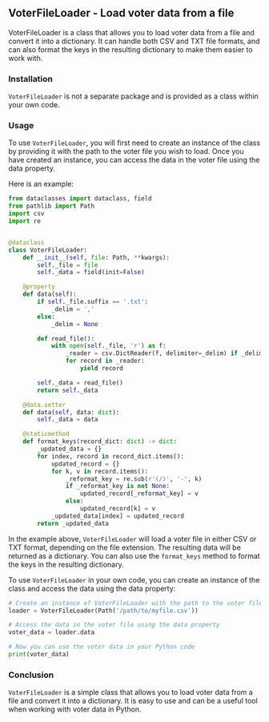 ## VoterFileLoader - Load voter data from a file

VoterFileLoader is a class that allows you to load voter data from a file and convert it into a dictionary. It can handle both CSV and TXT file formats, and can also format the keys in the resulting dictionary to make them easier to work with.

### Installation
`VoterFileLoader` is not a separate package and is provided as a class within your own code.

### Usage
To use `VoterFileLoader`, you will first need to create an instance of the class by providing it with the path to the voter file you wish to load. Once you have created an instance, you can access the data in the voter file using the data property.

Here is an example:

``` py title="csv_loader.py"
from dataclasses import dataclass, field
from pathlib import Path
import csv
import re


@dataclass
class VoterFileLoader:
    def __init__(self, file: Path, **kwargs):
        self._file = file
        self._data = field(init=False)

    @property
    def data(self):
        if self._file.suffix == '.txt':
            _delim = ','
        else:
            _delim = None

        def read_file():
            with open(self._file, 'r') as f:
                _reader = csv.DictReader(f, delimiter=_delim) if _delim else csv.DictReader(f)
                for record in _reader:
                    yield record

        self._data = read_file()
        return self._data

    @data.setter
    def data(self, data: dict):
        self._data = data

    @staticmethod
    def format_keys(record_dict: dict) -> dict:
        _updated_data = {}
        for index, record in record_dict.items():
            updated_record = {}
            for k, v in record.items():
                _reformat_key = re.sub(r'(/)', '-', k)
                if _reformat_key is not None:
                    updated_record[_reformat_key] = v
                else:
                    updated_record[k] = v
            _updated_data[index] = updated_record
        return _updated_data
```

In the example above, `VoterFileLoader` will load a voter file in either CSV or TXT format, depending on the file extension. The resulting data will be returned as a dictionary. You can also use the `format_keys` method to format the keys in the resulting dictionary.

To use `VoterFileLoader` in your own code, you can create an instance of the class and access the data using the data property:

``` py 
# Create an instance of VoterFileLoader with the path to the voter file
loader = VoterFileLoader(Path('/path/to/myfile.csv'))

# Access the data in the voter file using the data property
voter_data = loader.data

# Now you can use the voter data in your Python code
print(voter_data)
```


### Conclusion
`VoterFileLoader` is a simple class that allows you to load voter data from a file and convert it into a dictionary. It is easy to use and can be a useful tool when working with voter data in Python.